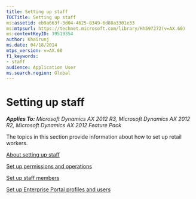 ```yaml
---
title: Setting up staff
TOCTitle: Setting up staff
ms:assetid: eb9a663f-3d04-4625-8349-6d88a3301e33
ms:mtpsurl: https://technet.microsoft.com/library/Hh597272(v=AX.60)
ms:contentKeyID: 39519354
author: Khairunj
ms.date: 04/18/2014
mtps_version: v=AX.60
f1_keywords:
- staff
audience: Application User
ms.search.region: Global
---
```


# Setting up staff 


_**Applies To:** Microsoft Dynamics AX 2012 R3, Microsoft Dynamics AX 2012 R2, Microsoft Dynamics AX 2012 Feature Pack_

The topics in this section provide information about how to set up retail workers.

[About setting up staff](about-setting-up-staff.md)

[Set up permissions and operations](set-up-permissions-and-operations.md)

[Set up staff members](set-up-staff-members.md)

[Set up Enterprise Portal profiles and users](set-up-enterprise-portal-profiles-and-users.md)

  


